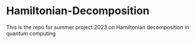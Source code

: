 # Hamiltonian-Decomposition
This is the repo for summer project 2023 on Hamiltonian decomposition in quantum computing
